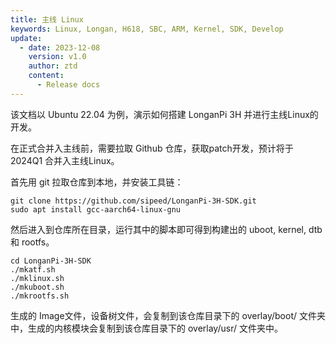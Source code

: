 ```yaml
---
title: 主线 Linux
keywords: Linux, Longan, H618, SBC, ARM, Kernel, SDK, Develop
update:
  - date: 2023-12-08
    version: v1.0
    author: ztd
    content:
      - Release docs
---
```


该文档以 Ubuntu 22.04 为例，演示如何搭建 LonganPi 3H 并进行主线Linux的开发。

在正式合并入主线前，需要拉取 Github 仓库，获取patch开发，预计将于 2024Q1 合并入主线Linux。

首先用 git 拉取仓库到本地，并安装工具链：
```shell
git clone https://github.com/sipeed/LonganPi-3H-SDK.git
sudo apt install gcc-aarch64-linux-gnu
```

然后进入到仓库所在目录，运行其中的脚本即可得到构建出的 uboot, kernel, dtb 和 rootfs。
```shell
cd LonganPi-3H-SDK
./mkatf.sh
./mklinux.sh
./mkuboot.sh
./mkrootfs.sh
```

生成的 Image文件，设备树文件，会复制到该仓库目录下的 overlay/boot/ 文件夹中，生成的内核模块会复制到该仓库目录下的 overlay/usr/ 文件夹中。

